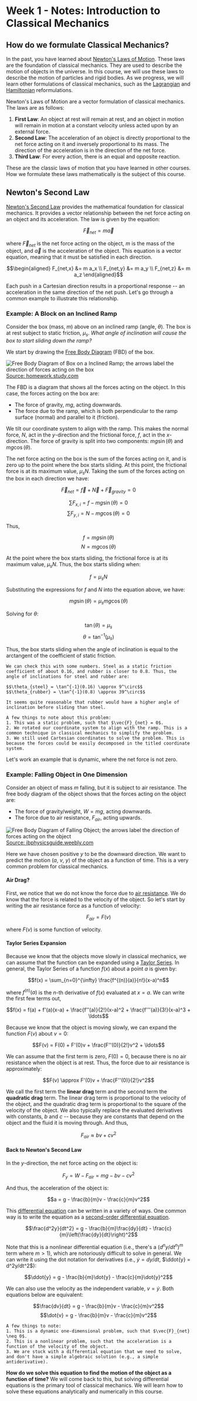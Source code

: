 # Week 1 - Notes: Introduction to Classical Mechanics

## How do we formulate Classical Mechanics?

In the past, you have learned about [Newton's Laws of Motion](https://en.wikipedia.org/wiki/Newton%27s_laws_of_motion). These laws are the foundation of classical mechanics. They are used to describe the motion of objects in the universe. In this course, we will use these laws to describe the motion of particles and rigid bodies. As we progress, we will learn other formulations of classical mechanics, such as the [Lagrangian](https://en.wikipedia.org/wiki/Lagrangian_mechanics) and [Hamiltonian](https://en.wikipedia.org/wiki/Hamiltonian_mechanics) reformulations.

Newton's Laws of Motion are a vector formulation of classical mechanics. The laws are as follows:
1. **First Law**: An object at rest will remain at rest, and an object in motion will remain in motion at a constant velocity unless acted upon by an external force.
2. **Second Law**: The acceleration of an object is directly proportional to the net force acting on it and inversely proportional to its mass. The direction of the acceleration is in the direction of the net force.
3. **Third Law**: For every action, there is an equal and opposite reaction.

These are the classic laws of motion that you have learned in other courses. How we formulate these laws mathematically is the subject of this course.

## Newton's Second Law

[Newton's Second Law](https://en.wikipedia.org/wiki/Newton%27s_laws_of_motion#Newton's_second_law) provides the mathematical foundation for classical mechanics. It provides a vector relationship between the net force acting on an object and its acceleration. The law is given by the equation:

$$\vec{F}_{net} = m\vec{a}$$

where $\vec{F}_{net}$ is the net force acting on the object, $m$ is the mass of the object, and $\vec{a}$ is the acceleration of the object. This equation is a vector equation, meaning that it must be satisfied in each direction. 

$$\begin{aligned}
F_{net,x} &= m a_x \\
F_{net,y} &= m a_y \\
F_{net,z} &= m a_z
\end{aligned}$$

Each push in a Cartesian direction results in a proportional response -- an acceleration in the same direction of the net push. Let's go through a common example to illustrate this relationship.

### Example: A Block on an Inclined Ramp

Consider the box (mass, $m$) above on an inclined ramp (angle, $\theta$). The box is at rest subject to static friction, $\mu_s$. _What angle of inclination will cause the box to start sliding down the ramp?_

We start by drawing the [Free Body Diagram](https://en.wikipedia.org/wiki/Free_body_diagram) (FBD) of the box. 

![Free Body Diagram of Box on a Inclined Ramp; the arrows label the direction of forces acting on the box](../images/notes/week1/box_fbd.png)<br>
[Source: homework.study.com](https://homework.study.com/cimages/multimages/16/diagram_2_450x3002352212273710292.png)

The FBD is a diagram that shows all the forces acting on the object. In this case, the forces acting on the box are:
- The force of gravity, $mg$, acting downwards.
- The force due to the ramp, which is both perpendicular to the ramp surface (normal) and parallel to it (friction).

We tilt our coordinate system to align with the ramp. This makes the normal force, $N$, act in the $y$-direction and the frictional force, $f$, act in the $x$-direction. The force of gravity is split into two components: $mg\sin(\theta)$ and $mg\cos(\theta)$.

The net force acting on the box is the sum of the forces acting on it, and is zero up to the point where the box starts sliding. At this point, the frictional force is at its maximum value, $\mu_s N$. Taking the sum of the forces acting on the box in each direction we have:

$$\vec{F}_{net} = \vec{f} + \vec{N} + \vec{F}_{gravity} = 0$$

$$\sum F_{x,i} = f - mg\sin(\theta) = 0$$
$$\sum F_{y,i} = N - mg\cos(\theta) = 0$$

Thus, 

$$f = mg\sin(\theta)$$
$$N = mg\cos(\theta)$$

At the point where the box starts sliding, the frictional force is at its maximum value, $\mu_s N$. Thus, the box starts sliding when:

$$f = \mu_s N$$

Substituting the expressions for $f$ and $N$ into the equation above, we have:

$$mg\sin(\theta) = \mu_s mg\cos(\theta)$$

Solving for $\theta$:

$$\tan(\theta) = \mu_s$$
$$\theta = \tan^{-1}(\mu_s)$$

Thus, the box starts sliding when the angle of inclination is equal to the arctangent of the coefficient of static friction. 

```{admonition} Check
We can check this with some numbers. Steel as a static friction coefficient of about 0.16, and rubber is closer to 0.8. Thus, the angle of inclinations for steel and rubber are:

$$\theta_{steel} = \tan^{-1}(0.16) \approx 9^\circ$$
$$\theta_{rubber} = \tan^{-1}(0.8) \approx 39^\circ$$

It seems quite reasonable that rubber would have a higher angle of inclination before sliding than steel.
```
```{tip}
A few things to note about this problem:
1. This was a static problem, such that $\vec{F}_{net} = 0$.
2. We rotated our coordinate system to align with the ramp. This is a common technique in classical mechanics to simplify the problem.
3. We still used Cartesian coordinates to solve the problem. This is because the forces could be easily decomposed in the titled coordinate system.
```

Let's work an example that is dynamic, where the net force is not zero.

### Example: Falling Object in One Dimension

Consider an object of mass $m$ falling, but it is subject to air resistance. The free body diagram of the object shows that the forces acting on the object are:
- The force of gravity/weight, $W=mg$, acting downwards.
- The force due to air resistance, $F_{air}$, acting upwards.

![Free Body Diagram of Falling Object; the arrows label the direction of forces acting on the object](../images/notes/week1/falling_object.png)<br>
[Source: ibphysicsguide.weebly.com](https://ibphysicsguide.weebly.com/uploads/3/0/6/1/30617491/570899611.gif)

Here we have chosen positive $y$ to be the downward direction. We want to predict the motion ($a$, $v$, $y$) of the object as a function of time. This is a very common problem for classical mechanics.

#### Air Drag?

First, we notice that we do not know the force due to [air resistance](https://en.wikipedia.org/wiki/Drag_(physics)). We do know that the force is related to the velocity of the object. So let's start by writing the air resistance force as a function of velocity:

$$F_{air} = F(v)$$

where $F(v)$ is some function of velocity. 

#### Taylor Series Expansion

Because we know that the objects move slowly in classical mechanics, we can assume that the function can be expanded using a [Taylor Series](https://en.wikipedia.org/wiki/Taylor_series).  In general, the Taylor Series of a function $f(x)$ about a point $a$ is given by:

$$f(x) = \sum_{n=0}^{\infty} \frac{f^{(n)}(a)}{n!}(x-a)^n$$

where $f^{(n)}(a)$ is the $n$-th derivative of $f(x)$ evaluated at $x=a$. We can write the first few terms out,

$$f(x) = f(a) + f'(a)(x-a) + \frac{f''(a)}{2!}(x-a)^2 + \frac{f'''(a)}{3!}(x-a)^3 + \ldots$$

Because we know that the object is moving slowly, we can expand the function $F(v)$ about $v=0$:

$$F(v) = F(0) + F'(0)v + \frac{F''(0)}{2!}v^2 + \ldots$$

We can assume that the first term is zero, $F(0)=0$, because there is no air resistance when the object is at rest. Thus, the force due to air resistance is approximately:

$$F(v) \approx F'(0)v + \frac{F''(0)}{2!}v^2$$

We call the first term the **linear drag** term and the second term the **quadratic drag** term. The linear drag term is proportional to the velocity of the object, and the quadratic drag term is proportional to the square of the velocity of the object. We also typically replace the evaluated derivatives with constants, $b$ and $c$ -- because they are constants that depend on the object and the fluid it is moving through. And thus,

$$F_{air} \approx bv + cv^2$$



#### Back to Newton's Second Law

In the $y$-direction, the net force acting on the object is:

$$F_y = W - F_{air} = mg - bv - cv^2$$

And thus, the acceleration of the object is:

$$a = g - \frac{b}{m}v - \frac{c}{m}v^2$$

This [differential equation]((https://en.wikipedia.org/wiki/Differential_equation)) can be written in a variety of ways. One common way is to write the equation as a [second-order differential equation](https://math.libretexts.org/Bookshelves/Differential_Equations/Introduction_to_Partial_Differential_Equations_(Herman)/12:_B_-_Ordinary_Differential_Equations_Review/12.02:_Second_Order_Linear_Differential_Equations). 

$$\frac{d^2y}{dt^2} = g - \frac{b}{m}\frac{dy}{dt} - \frac{c}{m}\left(\frac{dy}{dt}\right)^2$$

Note that this is a nonlinear differential equation (i.e., there's a $(d^ny/dt^n)^m$ term where $m > 1$), which are notoriously difficult to solve in general. We can write it using the dot notation for derivatives (i.e., $\dot{y} = dy/dt$, $\ddot{y} = d^2y/dt^2$):

$$\ddot{y} = g - \frac{b}{m}\dot{y} - \frac{c}{m}\dot{y}^2$$

We can also use the velocity as the independent variable, $v = \dot{y}$. Both equations below are equivalent:

$$\frac{dv}{dt} = g - \frac{b}{m}v - \frac{c}{m}v^2$$
$$\dot{v} = g - \frac{b}{m}v - \frac{c}{m}v^2$$

```{tip}
A few things to note:
1. This is a dynamic one-dimensional problem, such that $\vec{F}_{net} \neq 0$.
2. This is a nonlinear problem, such that the acceleration is a function of the velocity of the object.
3. We are stuck with a differential equation that we need to solve, and don't have a simple algebraic solution (e.g., a simple antiderivative).
```

**How do we solve this equation to find the motion of the object as a function of time?**  We will come back to this, but solving differential equations is the primary tool of classical mechanics. We will learn how to solve these equations analytically and numerically in this course.


